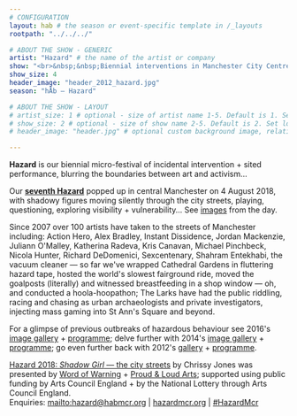 ```yaml
---
# CONFIGURATION
layout: hab # the season or event-specific template in /_layouts
rootpath: "../../../"

# ABOUT THE SHOW - GENERIC
artist: "Hazard" # the name of the artist or company
show: "<br>&nbsp;&nbsp;Biennial interventions in Manchester City Centre." # the name of the artist or company
show_size: 4
header_image: "header_2012_hazard.jpg"   
season: "hÅb — Hazard"

# ABOUT THE SHOW - LAYOUT
# artist_size: 1 # optional - size of artist name 1-5. Default is 1. Set longer names to lower values
# show_size: 2 # optional - size of show name 2-5. Default is 2. Set longer names to lower values
# header_image: "header.jpg" # optional custom background image, relative to current page

---         
```

**Hazard** is our biennial micro-festival of incidental intervention + sited performance, blurring the boundaries between art and activism…                    
              
Our **[seventh Hazard](/archive/2018-springsummer/hazardshadowgirl)** popped up in central Manchester on 4 August 2018, with shadowy figures moving silently through the city streets, playing, questioning, exploring visibility + vulnerability… See [images](/galleries/2018-hazard) from the day.         
        
Since 2007 over 100 artists have taken to the streets of Manchester including: Action Hero, Alex Bradley, Instant Dissidence, Jordan Mackenzie, Juliann O'Malley, Katherina Radeva, Kris Canavan, Michael Pinchbeck, Nicola Hunter, Richard DeDomenici, Sexcentenary, Shahram Entekhabi, the vacuum cleaner — so far we've wrapped Cathedral Gardens in fluttering hazard tape, hosted the world's slowest fairground ride, moved the goalposts (literally) and witnessed breastfeeding in a shop window — oh, and conducted a hoola-hoopathon; The Larks have had the public riddling, racing and chasing as urban archaeologists and private investigators, injecting mass gaming into St Ann's Square and beyond.             
              
For a glimpse of previous outbreaks of hazardous behaviour see 2016's [image gallery](/galleries/2016-hazard) + [programme](/archive/2016-hazard); delve further with 2014's [image gallery](/galleries/2014-hazard) + [programme](/archive/2014-hazard); go even further back with 2012's [gallery](/galleries/2012-hazard) + [programme](/archive/2012-hazard).                            
                
[Hazard 2018: *Shadow Girl* — the city streets](/archive/2018-springsummer/hazardshadowgirl) by Chrissy Jones was presented by [Word of Warning](/) + <a href="http://proudandloudarts.com" target="_blank">Proud & Loud Arts</a>; supported using public funding by Arts Council England + by the National Lottery through Arts Council England.         
Enquiries: <mailto:hazard@habmcr.org> | <a href="http://hazardmcr.org" target="_blank">hazardmcr.org</a> | <a href="http://twitter.com/hashtag/HazardMcr" target="_blank">#HazardMcr</a>

